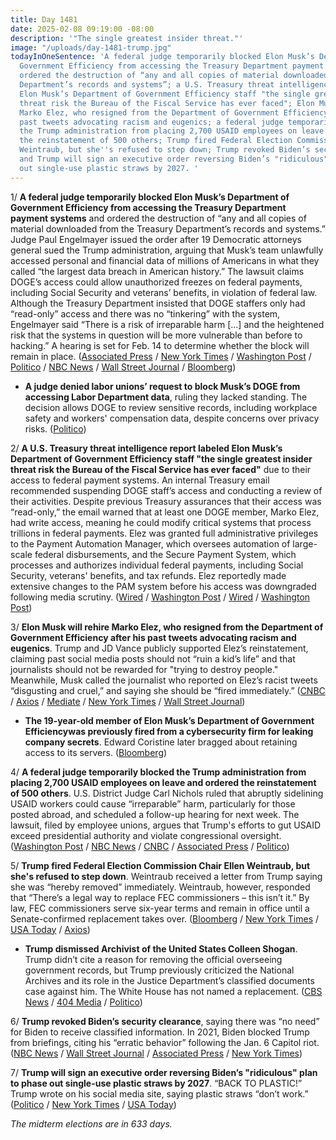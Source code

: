 ```yaml
---
title: Day 1481
date: 2025-02-08 09:19:00 -08:00
description: '"The single greatest insider threat."'
image: "/uploads/day-1481-trump.jpg"
todayInOneSentence: 'A federal judge temporarily blocked Elon Musk’s Department of
  Government Efficiency from accessing the Treasury Department payment systems and
  ordered the destruction of “any and all copies of material downloaded from the Treasury
  Department’s records and systems”; a U.S. Treasury threat intelligence report labeled
  Elon Musk’s Department of Government Efficiency staff "the single greatest insider
  threat risk the Bureau of the Fiscal Service has ever faced"; Elon Musk will rehire
  Marko Elez, who resigned from the Department of Government Efficiency after his
  past tweets advocating racism and eugenics; a federal judge temporarily blocked
  the Trump administration from placing 2,700 USAID employees on leave and ordered
  the reinstatement of 500 others; Trump fired Federal Election Commission Chair Ellen
  Weintraub, but she''s refused to step down; Trump revoked Biden’s security clearance;
  and Trump will sign an executive order reversing Biden’s "ridiculous" plan to phase
  out single-use plastic straws by 2027. '
---
```


1/ **A federal judge temporarily blocked Elon Musk’s Department of Government Efficiency from accessing the Treasury Department payment systems** and ordered the destruction of “any and all copies of material downloaded from the Treasury Department’s records and systems.” Judge Paul Engelmayer issued the order after 19 Democratic attorneys general sued the Trump administration, arguing that Musk’s team unlawfully accessed personal and financial data of millions of Americans in what they called “the largest data breach in American history.” The lawsuit claims DOGE’s access could allow unauthorized freezes on federal payments, including Social Security and veterans’ benefits, in violation of federal law. Although the Treasury Department insisted that DOGE staffers only had “read-only” access and there was no “tinkering” with the system, Engelmayer said “There is a risk of irreparable harm \[...\] and the heightened risk that the systems in question will be more vulnerable than before to hacking.” A hearing is set for Feb. 14 to determine whether the block will remain in place. ([Associated Press](https://apnews.com/article/elon-musk-doge-lawsuit-attorneys-general-5733f8985e4cf7ad5b233fddefef4d01) / [New York Times](https://www.nytimes.com/2025/02/07/nyregion/attorneys-general-trump-musk-suit.html) / [Washington Post](https://www.washingtonpost.com/national-security/2025/02/07/trump-musk-government-efficiency-attorneys-general-lawsuit/) / [Politico](https://www.politico.com/news/2025/02/08/judge-blocks-doge-team-treasury-department-elon-musk-00203248) / [NBC News](https://www.nbcnews.com/politics/politics-news/judge-temporarily-blocks-doge-sensitive-treasury-department-systems-rcna191316/) / [Wall Street Journal](https://www.wsj.com/us-news/law/federal-judge-blocks-elon-musks-doge-from-treasury-system-e0f1e55c) / [Bloomberg](https://www.bloomberg.com/news/articles/2025-02-08/trump-sued-by-democrat-states-over-musk-access-to-treasury-data))

* **A judge denied labor unions’ request to block Musk’s DOGE from accessing Labor Department data**, ruling they lacked standing. The decision allows DOGE to review sensitive records, including workplace safety and workers' compensation data, despite concerns over privacy risks. ([Politico](https://www.politico.com/news/2025/02/07/judge-denies-lawsuit-union-musk-doge-labor-department-00203245))

2/ **A U.S. Treasury threat intelligence report labeled Elon Musk’s Department of Government Efficiency staff "the single greatest insider threat risk the Bureau of the Fiscal Service has ever faced"** due to their access to federal payment systems. An internal Treasury email recommended suspending DOGE staff’s access and conducting a review of their activities. Despite previous Treasury assurances that their access was “read-only,” the email warned that at least one DOGE member, Marko Elez, had write access, meaning he could modify critical systems that process trillions in federal payments. Elez was granted full administrative privileges to the Payment Automation Manager, which oversees automation of large-scale federal disbursements, and the Secure Payment System, which processes and authorizes individual federal payments, including Social Security, veterans' benefits, and tax refunds. Elez reportedly made extensive changes to the PAM system before his access was downgraded following media scrutiny. ([Wired](https://www.wired.com/story/treasury-bfs-doge-insider-threat/) / [Washington Post](https://www.washingtonpost.com/national-security/2025/02/07/doge-treasury-payments-system-warning/) / [Wired](https://www.wired.com/story/treasury-department-doge-marko-elez-access/) / [Washington Post](https://www.washingtonpost.com/business/2025/02/07/treasury-doge-payments-musk/))

3/ **Elon Musk will rehire Marko Elez, who resigned from the Department of Government Efficiency after his past tweets advocating racism and eugenics**. Trump and JD Vance publicly supported Elez’s reinstatement, claiming past social media posts should not “ruin a kid’s life” and that journalists should not be rewarded for "trying to destroy people." Meanwhile, Musk called the journalist who reported on Elez’s racist tweets “disgusting and cruel,” and saying she should be “fired immediately.” ([CNBC](https://www.cnbc.com/2025/02/07/elon-musk-doge-racist-treasury-x-staff.html) / [Axios](https://www.axios.com/2025/02/06/doge-staffer-resigns-racist-social-media-elon-musk) / [Mediate](https://www.mediaite.com/news/elon-musk-demands-firing-of-disgusting-and-cruel-wsj-reporter-who-uncovered-doge-employees-racist-tweets/) / [New York Times](https://www.nytimes.com/2025/02/07/us/politics/vance-doge-staffer-racist-posts.html) / [Wall Street Journal](https://www.wsj.com/tech/doge-staffer-resigns-over-racist-posts-d9f11a93))

* **The 19-year-old member of Elon Musk’s Department of Government Efficiencywas previously fired from a cybersecurity firm for leaking company secrets**. Edward Coristine later bragged about retaining access to its servers. ([Bloomberg](https://www.bloomberg.com/news/articles/2025-02-07/musk-s-doge-teen-was-fired-by-cybersecurity-firm-for-leaking-company-secrets))

4/ **A federal judge temporarily blocked the Trump administration from placing 2,700 USAID employees on leave and ordered the reinstatement of 500 others**. U.S. District Judge Carl Nichols ruled that abruptly sidelining USAID workers could cause “irreparable” harm, particularly for those posted abroad, and scheduled a follow-up hearing for next week. The lawsuit, filed by employee unions, argues that Trump's efforts to gut USAID exceed presidential authority and violate congressional oversight. ([Washington Post](https://www.washingtonpost.com/national-security/2025/02/07/federal-judge-blocks-trump-administration-putting-thousands-usaid-workers-leave/) / [NBC News](https://www.nbcnews.com/politics/politics-news/judge-pause-trump-administration-effort-gut-usaids-workforce-thousands-rcna191280) / [CNBC](https://www.cnbc.com/2025/02/07/trump-usaid-staff-leave-pause.html) / [Associated Press](https://apnews.com/article/usaid-foreign-aid-trump-rubio-48f8460804d33bdaa18d7765c4b24f9e) / [Politico](https://www.politico.com/news/2025/02/07/judge-blocks-trump-administration-plan-usaid-workers-leave-00203205))

5/ **Trump fired Federal Election Commission Chair Ellen Weintraub, but she's refused to step down**. Weintraub received a letter from Trump saying she was “hereby removed” immediately. Weintraub, however, responded that “There’s a legal way to replace FEC commissioners – this isn’t it.” By law, FEC commissioners serve six-year terms and remain in office until a Senate-confirmed replacement takes over. ([Bloomberg](https://www.bloomberg.com/news/articles/2025-02-07/trump-fires-head-of-fec-but-ellen-weintraub-won-t-leave) / [New York Times](https://www.nytimes.com/2025/02/06/us/politics/federal-election-commission-weintraub-trump.html) / [USA Today](https://www.bloomberg.com/news/articles/2025-02-07/trump-fires-head-of-fec-but-ellen-weintraub-won-t-leave) / [Axios](https://www.axios.com/2025/02/07/fec-commissioner-trump-removed-from-office-letter))

* **Trump dismissed Archivist of the United States Colleen Shogan**. Trump didn’t cite a reason for removing the official overseeing government records, but Trump previously criticized the National Archives and its role in the Justice Department’s classified documents case against him. The White House has not named a replacement. ([CBS News](https://www.cbsnews.com/news/trump-fires-archivist-of-the-united-states-colleen-shogan/) / [404 Media](https://www.404media.co/trump-fires-national-archives-director-colleen-shogan/) / [Politico](https://www.politico.com/news/2025/02/07/trump-fires-national-archives-chief-00203246))

6/ **Trump revoked Biden’s security clearance**, saying there was “no need” for Biden to receive classified information. In 2021, Biden blocked Trump from briefings, citing his “erratic behavior” following the Jan. 6 Capitol riot. ([NBC News](https://www.nbcnews.com/politics/white-house/trump-says-cutting-bidens-access-intelligence-material-rcna191299) / [Wall Street Journal](https://www.wsj.com/politics/policy/trump-says-he-revoked-joe-bidens-security-clearance-6043e6d3) / [Associated Press](https://apnews.com/article/trump-biden-security-clearance-revoked-be82cd4f185f01404718fcc69e074fbf) / [New York Times](https://www.nytimes.com/live/2025/02/08/us/trump-administration-news/trump-biden-security-clearances))

7/ **Trump will sign an executive order reversing Biden’s "ridiculous" plan to phase out single-use plastic straws by 2027**. “BACK TO PLASTIC!” Trump wrote on his social media site, saying plastic straws “don’t work.” ([Politico](https://www.politico.com/news/2025/02/07/donald-trump-plastic-straws-014141) / [New York Times](https://www.nytimes.com/2025/02/07/climate/trump-paper-straws.html) / [USA Today](https://www.usatoday.com/story/news/politics/2025/02/07/trump-plastic-straws/78330750007/))

*The midterm elections are in 633 days.*